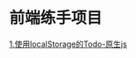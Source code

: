 前端练手项目
===
[1.使用localStorage的Todo-原生js](https://github.com/Askorter/WebPractice/tree/master/todo-local)

